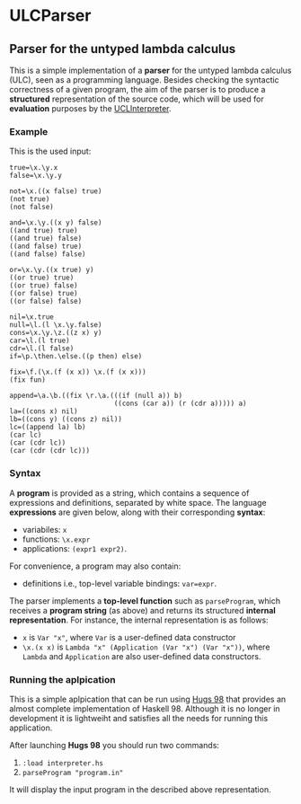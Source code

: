 # ULCParser

## Parser for the untyped lambda calculus

This is a simple implementation of a **parser** for the untyped lambda calculus (ULC), seen as a programming language. 
Besides checking the syntactic correctness of a given program, the aim of the parser is to produce a **structured** 
representation of the source code, which will be used for **evaluation** purposes by the [UCLInterpreter](https://github.com/Iulian-Stan/ULCInterpreter).


### Example 

This is the used input:

```
true=\x.\y.x 
false=\x.\y.y 

not=\x.((x false) true)
(not true) 
(not false)

and=\x.\y.((x y) false)
((and true) true)
((and true) false)
((and false) true)
((and false) false)

or=\x.\y.((x true) y)
((or true) true)
((or true) false)
((or false) true)
((or false) false)

nil=\x.true
null=\l.(l \x.\y.false)
cons=\x.\y.\z.((z x) y)
car=\l.(l true)
cdr=\l.(l false)
if=\p.\then.\else.((p then) else)

fix=\f.(\x.(f (x x)) \x.(f (x x)))
(fix fun)

append=\a.\b.((fix \r.\a.(((if (null a)) b) 
                          ((cons (car a)) (r (cdr a))))) a)
la=((cons x) nil)
lb=((cons y) ((cons z) nil))
lc=((append la) lb) 
(car lc)
(car (cdr lc))
(car (cdr (cdr lc)))
```


### Syntax

A **program** is provided as a string, which contains a sequence of expressions and definitions, separated by white space. The language **expressions** are given below, along with their corresponding **syntax**:

* variabiles: ``x``
* functions: ``\x.expr``
* applications: ``(expr1 expr2)``.

For convenience, a program may also contain:

* definitions i.e., top-level variable bindings: ``var=expr``.

The parser implements a **top-level function** such as ``parseProgram``, which receives a **program string** (as above) and returns its structured **internal representation**. 
For instance, the internal representation is as follows:
* ``x`` is ``Var "x"``, where ``Var`` is a user-defined data constructor
* ``\x.(x x)`` is ``Lambda "x" (Application (Var "x") (Var "x"))``, where ``Lambda`` and ``Application`` are also user-defined data constructors.


### Running the aplpication

This is a simple aplpication that can be run using [Hugs 98](https://www.haskell.org/hugs/pages/downloading.htm) 
that provides an almost complete implementation of Haskell 98. Although it is no longer in development it is lightweiht 
and satisfies all the needs for running this application.

After launching **Hugs 98** you should run two commands:
 1. ``:load interpreter.hs``
 2. ``parseProgram "program.in"``

It will display the input program in the described above representation.
